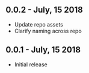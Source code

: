## 0.0.2 - July, 15 2018
- Update repo assets
- Clarify naming across repo

## 0.0.1 - July, 15 2018
- Initial release